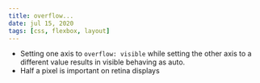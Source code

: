 ```yaml
---
title: overflow...
date: jul 15, 2020
tags: [css, flexbox, layout]
---
```


- Setting one axis to `overflow: visible` while setting the other axis to a different value results in visible behaving as auto.
- Half a pixel is important on retina displays
